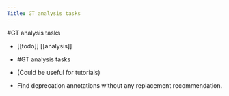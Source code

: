 ---Title: GT analysis tasks---#GT analysis tasks- [[todo]] [[analysis]]- #GT analysis tasks- (Could be useful for tutorials)- Find deprecation annotations without any replacement recommendation.